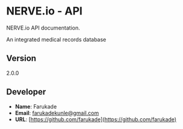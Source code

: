 # NERVE.io - API

NERVE.io API documentation. 

An integrated medical records database

## Version

2.0.0

## Developer

- **Name**: Farukade
- **Email**: [farukadekunle@gmail.com](mailto:farukadekunle@gmail.com)
- **URL**: [https://github.com/farukade](https://github.com/farukade)
